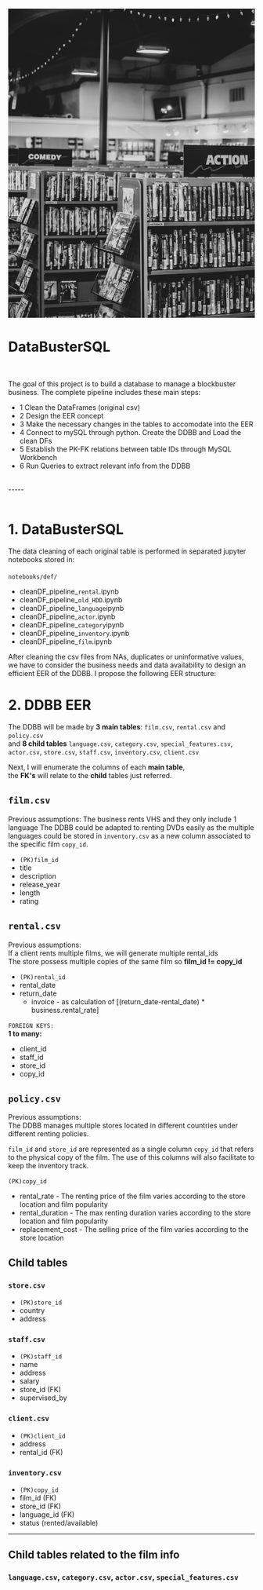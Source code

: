 ![buster](images/blockbuster.jpg)


# DataBusterSQL
<br/>

The goal of this project is to build a database to manage a blockbuster business.
The complete pipeline includes these main steps:

* 1 Clean the DataFrames (original csv)
* 2 Design the EER concept
* 3 Make the necessary changes in the tables to accomodate into the EER
* 4 Connect to mySQL through python. Create the DDBB and Load the clean DFs
* 5 Establish the PK-FK relations between table IDs through MySQL Workbench
* 6 Run Queries to extract relevant info from the DDBB

<br/>
-----
<br/>
<br/>





# 1. DataBusterSQL

The data cleaning of each original table is performed in separated jupyter notebooks stored in:
<br/>
<br/>
`notebooks/def/`
- cleanDF_pipeline_`rental`.ipynb
- cleanDF_pipeline_`old_HDD`.ipynb
- cleanDF_pipeline_`language`ipynb
- cleanDF_pipeline_`actor`.ipynb
- cleanDF_pipeline_`category`ipynb
- cleanDF_pipeline_`inventory`.ipynb
- cleanDF_pipeline_`film`.ipynb


After cleaning the csv files from NAs, duplicates or uninformative values, we have to consider the business needs and data availability to design an efficient EER of the DDBB. I propose the following EER structure:

# 2. DDBB EER

The DDBB will be made by **3 main tables**: `film.csv`, `rental.csv` and `policy.csv` <br/>
and **8 child tables**  `language.csv`, `category.csv`, `special_features.csv`, `actor.csv`, 
`store.csv`, `staff.csv`, `inventory.csv`, `client.csv`

Next, I will enumerate the columns of each **main table**,<br/> the **FK's** will relate to the **child** tables just referred.


## `film.csv`

Previous assumptions: The business rents VHS and they only include 1 language
The DDBB could be adapted to renting DVDs easily as the multiple languages could be stored in  `inventory.csv` as a new column associated to the specific film `copy_id`.

* `(PK)film_id`
* title
* description
* release_year
* length
* rating


## `rental.csv`

Previous assumptions: <br/>
If a client rents multiple films, we will generate multiple rental_ids <br/>
The store possess multiple copies of the same film so **film_id != copy_id**

* `(PK)rental_id`
* rental_date
* return_date
   * invoice - as calculation of [(return_date-rental_date) * business.rental_rate]<br/>

`FOREIGN KEYS:` <br/>
**1 to many:** <br/>
   * client_id
   * staff_id
   * store_id
   * copy_id



   ## `policy.csv`

Previous assumptions:  <br/>
The DDBB manages multiple stores located in different countries under different renting policies.

`film_id` and `store_id` are represented as a single column `copy_id` that refers to the physical copy of the film. The use of this columns will also facilitate to keep the inventory track.

`(PK)copy_id`

* rental_rate - The renting price of the film varies according to the store location and film popularity
* rental_duration - The max renting duration varies according to the store location and film popularity
* replacement_cost - The selling price of the film varies according to the store location


## Child tables

### `store.csv`

* `(PK)store_id`
* country
* address


### `staff.csv`

* `(PK)staff_id`
* name
* address
* salary
* store_id (FK)
* supervised_by

### `client.csv`

* `(PK)client_id`
* address
* rental_id (FK)


###  `inventory.csv`
* `(PK)copy_id`
* film_id (FK)
* store_id (FK)
* language_id (FK)
* status (rented/available)

----

## Child tables related to the film info

###  `language.csv`,   `category.csv`,   `actor.csv`,   `special_features.csv`